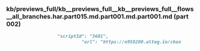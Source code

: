 ### kb/previews_full/kb__previews_full__kb__previews_full__flows__all_branches.har.part015.md.part001.md.part001.md (part 002)

```md
                   "scriptId": "3601",
                            "url": "https://n958200.alteg.io/chun
```

```
